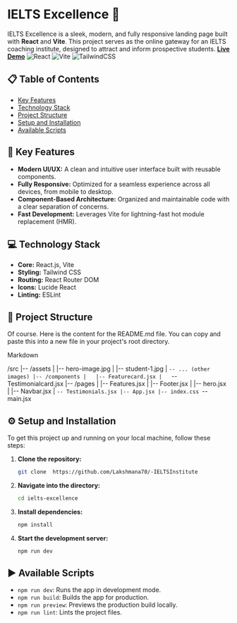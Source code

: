 # IELTS Excellence 🚀

IELTS Excellence is a sleek, modern, and fully responsive landing page built with **React** and **Vite**. This project serves as the online gateway for an IELTS coaching institute, designed to attract and inform prospective students.
**[Live Demo](https://ielts-institute-ss6z417up-lakshmana70s-projects.vercel.app/)**
![React](https://img.shields.io/badge/react-%2320232a.svg?style=for-the-badge&logo=react&logoColor=%2361DAFB)
![Vite](https://img.shields.io/badge/vite-%23646CFF.svg?style=for-the-badge&logo=vite&logoColor=white)
![TailwindCSS](https://img.shields.io/badge/tailwindcss-%2338B2AC.svg?style=for-the-badge&logo=tailwind-css&logoColor=white)

## 📋 Table of Contents

* [Key Features](#-key-features)
* [Technology Stack](#-technology-stack)
* [Project Structure](#-project-structure)
* [Setup and Installation](#-setup-and-installation)
* [Available Scripts](#-available-scripts)

## 🌟 Key Features

* **Modern UI/UX:** A clean and intuitive user interface built with reusable components.
* **Fully Responsive:** Optimized for a seamless experience across all devices, from mobile to desktop.
* **Component-Based Architecture:** Organized and maintainable code with a clear separation of concerns.
* **Fast Development:** Leverages Vite for lightning-fast hot module replacement (HMR).

## 💻 Technology Stack

* **Core:** React.js, Vite
* **Styling:** Tailwind CSS
* **Routing:** React Router DOM
* **Icons:** Lucide React
* **Linting:** ESLint

## 📂 Project Structure
Of course. Here is the content for the README.md file. You can copy and paste this into a new file in your project's root directory.

Markdown

/src
|-- /assets
|   |-- hero-image.jpg
|   |-- student-1.jpg
|   `-- ... (other images)
|-- /components
|   |-- Featurecard.jsx
|   `-- Testimonialcard.jsx
|-- /pages
|   |-- Features.jsx
|   |-- Footer.jsx
|   |-- hero.jsx
|   |-- Navbar.jsx
|   `-- Testimonials.jsx
|-- App.jsx
|-- index.css
`-- main.jsx
## ⚙️ Setup and Installation

To get this project up and running on your local machine, follow these steps:

1.  **Clone the repository:**
    ```bash
    git clone  https://github.com/Lakshmana70/-IELTSInstitute
    ```
2.  **Navigate into the directory:**
    ```bash
    cd ielts-excellence
    ```
3.  **Install dependencies:**
    ```bash
    npm install
    ```
4.  **Start the development server:**
    ```bash
    npm run dev
    ```

## ▶️ Available Scripts

* `npm run dev`: Runs the app in development mode.
* `npm run build`: Builds the app for production.
* `npm run preview`: Previews the production build locally.
* `npm run lint`: Lints the project files.


